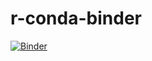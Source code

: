 # r-conda-binder

[![Binder](https://mybinder.org/badge_logo.svg)](https://mybinder.org/v2/gh/ndelrossi7/r-conda-binder/HEAD)

